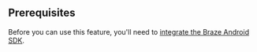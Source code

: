 ## Prerequisites

Before you can use this feature, you'll need to [integrate the Braze Android SDK]({{site.baseurl}}/developer_guide/platform_integration_guides/android/sdk_integration/).